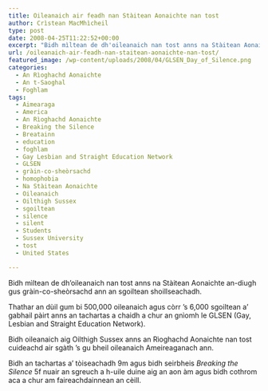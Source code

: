 ```yaml
---
title: Oileanaich air feadh nan Stàitean Aonaichte nan tost
author: Crìstean MacMhìcheil
type: post
date: 2008-04-25T11:22:52+00:00
excerpt: "Bidh mìltean de dh'oileanaich nan tost anns na Stàitean Aonaichte an-diugh gus gràin-co-sheòrsachd ann an sgoiltean shoillseachadh."
url: /oileanaich-air-feadh-nan-staitean-aonaichte-nan-tost/
featured_image: /wp-content/uploads/2008/04/GLSEN_Day_of_Silence.png
categories:
  - An Rìoghachd Aonaichte
  - An t-Saoghal
  - Foghlam
tags:
  - Aimearaga
  - America
  - An Rìoghachd Aonaichte
  - Breaking the Silence
  - Breatainn
  - education
  - foghlam
  - Gay Lesbian and Straight Education Network
  - GLSEN
  - gràin-co-sheòrsachd
  - homophobia
  - Na Stàitean Aonaichte
  - Oileanaich
  - Oilthigh Sussex
  - sgoiltean
  - silence
  - silent
  - Students
  - Sussex University
  - tost
  - United States

---
```

Bidh mìltean de dh&#8217;oileanaich nan tost anns na Stàitean Aonaichte an-diugh gus gràin-co-sheòrsachd ann an sgoiltean shoillseachadh.

Thathar an dùil gum bi 500,000 oileanaich agus còrr &#8217;s 6,000 sgoiltean a&#8217; gabhail pàirt anns an tachartas a chaidh a chur an gnìomh le GLSEN (Gay, Lesbian and Straight Education Network).

Bidh oileanaich aig Oilthigh Sussex anns an Rìoghachd Aonaichte nan tost cuideachd air sgàth &#8217;s gu bheil oileanaich Ameireaganach ann.

Bidh an tachartas a&#8217; tòiseachadh 9m agus bidh seirbheis _Breaking the Silence_ 5f nuair an sgreuch a h-uile duine aig an aon àm agus bidh cothrom aca a chur am faireachdainnean an cèill.